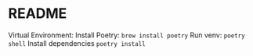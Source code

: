 # README

Virtual Environment:
Install Poetry: `brew install poetry`
Run venv: `poetry shell`
Install dependencies `poetry install`
